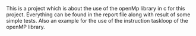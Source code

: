 This is a project which is about the use of the openMp library in c for this project. Everything can be found in the report file along with result of some simple tests. Also an example for the use of the
instruction taskloop of the openMP library.
